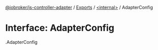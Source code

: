[@iobroker/js-controller-adapter](../README.md) / [Exports](../modules.md) / [<internal\>](../modules/internal_.md) / AdapterConfig

# Interface: AdapterConfig

[<internal>](../modules/internal_.md).AdapterConfig
